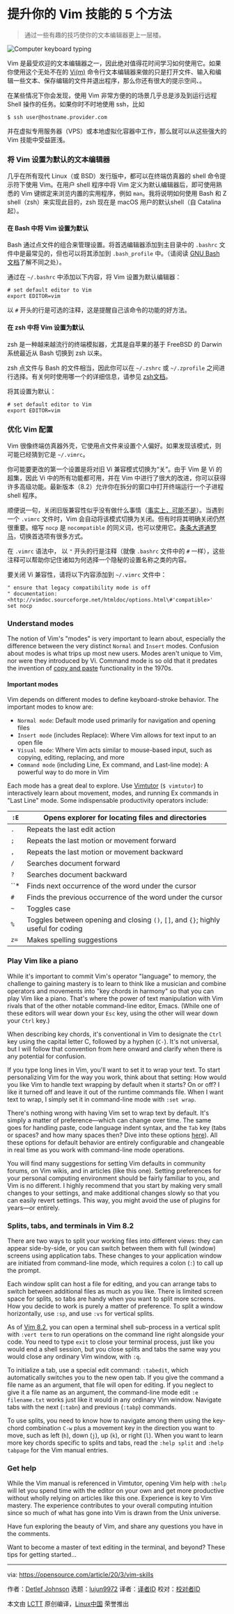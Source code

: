 [#]: collector: (lujun9972)
[#]: translator: (wxy)
[#]: reviewer: ( )
[#]: publisher: ( )
[#]: url: ( )
[#]: subject: (5 ways to level up your Vim skills)
[#]: via: (https://opensource.com/article/20/3/vim-skills)
[#]: author: (Detlef Johnson https://opensource.com/users/deckart)

提升你的 Vim 技能的 5 个方法
======

> 通过一些有趣的技巧使你的文本编辑器更上一层楼。

![Computer keyboard typing][1]

Vim 是最受欢迎的文本编辑器之一，因此绝对值得花时间学习如何使用它。如果你使用这个无处不在的 [Vi(m)][2] 命令行文本编辑器来做的只是打开文件、输入和编辑一些文本、保存编辑的文件并退出程序，那么你还有很大的提示空间、。

在某些情况下你会发现，使用 Vim 非常方便的的场景几乎总是涉及到运行远程 Shell 操作的任务。如果你时不时地使用  ssh，比如

```
$ ssh user@hostname.provider.com
```

并在虚拟专用服务器（VPS）或本地虚拟化容器中工作，那么就可以从这些强大的 Vim 技能中受益匪浅。

### 将 Vim 设置为默认的文本编辑器

几乎在所有现代 Linux（或 BSD）发行版中，都可以在终端仿真器的 shell 命令提示符下使用 Vim。在用户 shell 程序中将 Vim 定义为默认编辑器后，即可使用熟悉的 Vim 键绑定来浏览内置的实用程序，例如 `man`。我将说明如何使用 Bash 和 Z shell（zsh）来实现此目的，zsh 现在是 macOS 用户的默认shell（自 Catalina 起）。

#### 在 Bash 中将 Vim 设置为默认

Bash 通过点文件的组合来管理设置。将首选编辑器添加到主目录中的 `.bashrc` 文件中是最常见的，但也可以将其添加到 `.bash_profile` 中。（请阅读 [GNU Bash 文档][3]了解不同之处）。

通过在 `~/.bashrc` 中添加以下内容，将 Vim 设置为默认编辑器：

```
# set default editor to Vim
export EDITOR=vim
```

以 `#` 开头的行是可选的注释，这是提醒自己该命令的功能的好方法。

#### 在 zsh 中将 Vim 设置为默认

zsh 是一种越来越流行的终端模拟器，尤其是自苹果的基于 FreeBSD 的 Darwin 系统最近从 Bash 切换到 zsh 以来。

zsh 点文件与 Bash 的文件相当，因此你可以在 `~/.zshrc` 或 `~/.zprofile` 之间进行选择。有关何时使用哪一个的详细信息，请参见 [zsh文档][4]。

将其设置为默认：

```
# set default editor to Vim
export EDITOR=vim
```

### 优化 Vim 配置

Vim 很像终端仿真器外壳，它使用点文件来设置个人偏好。如果发现该模式，则可能已经猜到它是 `~/.vimrc`。

你可能要更改的第一个设置是将对旧 Vi 兼容模式切换为“关”。由于 Vim 是 Vi 的超集，因此 Vi 中的所有功能都可用，并在 Vim 中进行了很大的改进，你可以获得许多高级功能。最新版本（8.2）允许你在拆分的窗口中打开终端运行一个子进程 shell 程序。

顺便说一句，关闭旧版兼容性似乎没有做什么事情（[事实上，可能不是][5]）。当遇到一个 `.vimrc` 文件时，Vim 会自动将该模式切换为关闭。但有时将其明确关闭仍然很重要。缩写 `nocp` 是 `nocompatible` 的同义词，也可以使用它。[条条大道通罗马][6]，切换首选项有很多方式。

在 `.vimrc` 语法中， 以 `"` 开头的行是注释（就像 `.bashrc` 文件中的 `#` 一样），这些注释可以帮助你记住诸如为何选择一个隐秘的设置名称之类的内容。

要关闭 Vi 兼容性，请将以下内容添加到 `~/.vimrc` 文件中：

```
" ensure that legacy compatibility mode is off
" documentation: <http://vimdoc.sourceforge.net/htmldoc/options.html\#'compatible>'
set nocp
```

### Understand modes

The notion of Vim's "modes" is very important to learn about, especially the difference between the very distinct `Normal` and `Insert` modes. Confusion about modes is what trips up most new users. Modes aren't unique to Vim, nor were they introduced by Vi. Command mode is so old that it predates the invention of [copy and paste][7] functionality in the 1970s.

#### Important modes

Vim depends on different modes to define keyboard-stroke behavior. The important modes to know are:

  * `Normal mode`: Default mode used primarily for navigation and opening files
  * `Insert mode` (includes Replace): Where Vim allows for text input to an open file
  * `Visual mode`: Where Vim acts similar to mouse-based input, such as copying, editing, replacing, and more
  * `Command mode` (including Line, Ex command, and Last-line mode): A powerful way to do more in Vim



Each mode has a great deal to explore. Use [Vimtutor][8] (`$ vimtutor`) to interactively learn about movement, modes, and running Ex commands in "Last Line" mode. Some indispensable productivity operators include:

`:E` | Opens explorer for locating files and directories
---|---
`.` | Repeats the last edit action
`;` | Repeats the last motion or movement forward
`,` | Repeats the last motion or movement backward
`/` | Searches document forward
`?` | Searches document backward
``* | Finds next occurrence of the word under the cursor
`#` | Finds the previous occurrence of the word under the cursor
`~` | Toggles case
`%` | Toggles between opening and closing `()`, `[]`, and `{}`; highly useful for coding
`z=` | Makes spelling suggestions

### Play Vim like a piano

While it's important to commit Vim's operator "language" to memory, the challenge to gaining mastery is to learn to think like a musician and combine operators and movements into "key chords in harmony" so that you can play Vim like a piano. That's where the power of text manipulation with Vim rivals that of the other notable command-line editor, Emacs. (While one of these editors will wear down your `Esc` key, using the other will wear down your `Ctrl` key.)

When describing key chords, it's conventional in Vim to designate the `Ctrl` key using the capital letter C, followed by a hyphen (`C-`). It's not universal, but I will follow that convention from here onward and clarify when there is any potential for confusion.

If you type long lines in Vim, you'll want to set it to wrap your text. To start personalizing Vim for the way you work, think about that setting: How would you like Vim to handle text wrapping by default when it starts? On or off? I like it turned off and leave it out of the runtime commands file. When I want text to wrap, I simply set it in command-line mode with `:set wrap`.

There's nothing wrong with having Vim set to wrap text by default. It's simply a matter of preference—which can change over time. The same goes for handling paste, code language indent syntax, and the `Tab` key (tabs or spaces? and how many spaces then? Dive into these options [here][9]). All these options for default behavior are entirely configurable and changeable in real time as you work with command-line mode operations.

You will find many suggestions for setting Vim defaults in community forums, on Vim wikis, and in articles (like this one). Setting preferences for your personal computing environment should be fairly familiar to you, and Vim is no different. I highly recommend that you start by making very small changes to your settings, and make additional changes slowly so that you can easily revert settings. This way, you might avoid the use of plugins for years—or entirely.

### Splits, tabs, and terminals in Vim 8.2

There are two ways to split your working files into different views: they can appear side-by-side, or you can switch between them with full (window) screens using application tabs. These changes to your application window are initiated from command-line mode, which requires a colon (`:`) to call up the prompt.

Each window split can host a file for editing, and you can arrange tabs to switch between additional files as much as you like. There is limited screen space for splits, so tabs are handy when you want to split more screens. How you decide to work is purely a matter of preference. To split a window horizontally, use `:sp`, and use `:vs` for vertical splits.

As of [Vim 8.2][10], you can open a terminal shell sub-process in a vertical split with `:vert term` to run operations on the command line right alongside your code. You need to type `exit` to close your terminal process, just like you would end a shell session, but you close splits and tabs the same way you would close any ordinary Vim window, with `:q`.

To initialize a tab, use a special edit command: `:tabedit`, which automatically switches you to the new open tab. If you give the command a file name as an argument, that file will open for editing. If you neglect to give it a file name as an argument, the command-line mode edit `:e filename.txt` works just like it would in any ordinary Vim window. Navigate tabs with the next (`:tabn`) and previous (`:tabp`) commands.

To use splits, you need to know how to navigate among them using the key-chord combination `C-w` plus a movement key in the direction you want to move, such as left (`h`), down (`j`), up (`k`), or right (`l`). When you want to learn more key chords specific to splits and tabs, read the `:help split` and `:help tabpage` for the Vim manual entries.

### Get help

While the Vim manual is referenced in Vimtutor, opening Vim help with `:help` will let you spend time with the editor on your own and get more productive without wholly relying on articles like this one. Experience is key to Vim mastery. The experience contributes to your overall computing intuition since so much of what has gone into Vim is drawn from the Unix universe.

Have fun exploring the beauty of Vim, and share any questions you have in the comments.

Want to become a master of text editing in the terminal, and beyond? These tips for getting started...

--------------------------------------------------------------------------------

via: https://opensource.com/article/20/3/vim-skills

作者：[Detlef Johnson][a]
选题：[lujun9972][b]
译者：[译者ID](https://github.com/译者ID)
校对：[校对者ID](https://github.com/校对者ID)

本文由 [LCTT](https://github.com/LCTT/TranslateProject) 原创编译，[Linux中国](https://linux.cn/) 荣誉推出

[a]: https://opensource.com/users/deckart
[b]: https://github.com/lujun9972
[1]: https://opensource.com/sites/default/files/styles/image-full-size/public/lead-images/keyboaord_enter_writing_documentation.jpg?itok=kKrnXc5h (Computer keyboard typing)
[2]: https://www.vim.org/
[3]: https://www.gnu.org/software/bash/manual/html_node/Bash-Startup-Files.html
[4]: http://zsh.sourceforge.net/Intro/intro_3.html
[5]: http://vimdoc.sourceforge.net/htmldoc/starting.html#compatible-default
[6]: https://en.wikipedia.org/wiki/There%27s_more_than_one_way_to_do_it
[7]: https://www.npr.org/2020/02/22/808404858/remembering-the-pioneer-behind-your-computers-cut-copy-and-paste-functions
[8]: http://www2.geog.ucl.ac.uk/~plewis/teaching/unix/vimtutor
[9]: https://opensource.com/article/18/9/vi-editor-productivity-powerhouse
[10]: https://www.vim.org/vim-8.2-released.php
